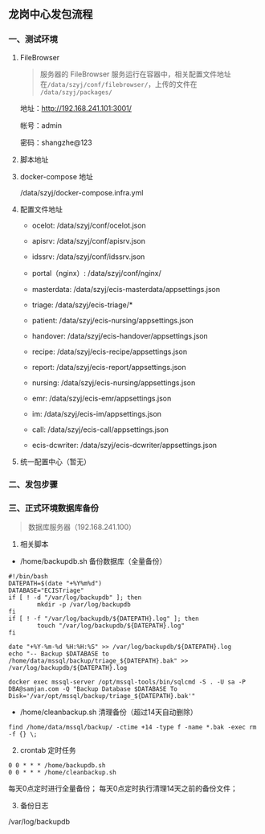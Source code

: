 ## 龙岗中心发包流程

### 一、测试环境

1. FileBrowser
   
   > 服务器的 FileBrowser 服务运行在容器中，相关配置文件地址在`/data/szyj/conf/filebrowser/`，上传的文件在 `/data/szyj/packages/`
   
   地址：http://192.168.241.101:3001/
   
   帐号：admin
   
   密码：shangzhe@123

2. 脚本地址

3. docker-compose 地址
   
   /data/szyj/docker-compose.infra.yml

4. 配置文件地址
   
   * ocelot: /data/szyj/conf/ocelot.json
   
   * apisrv: /data/szyj/conf/apisrv.json
   
   * idssrv: /data/szyj/conf/idssrv.json
   
   * portal（nginx）: /data/szyj/conf/nginx/
   - masterdata: /data/szyj/ecis-masterdata/appsettings.json
   
   - triage: /data/szyj/ecis-triage/*
   
   - patient: /data/szyj/ecis-nursing/appsettings.json
   
   - handover: /data/szyj/ecis-handover/appsettings.json
   
   - recipe: /data/szyj/ecis-recipe/appsettings.json
   
   - report: /data/szyj/ecis-report/appsettings.json
   
   - nursing: /data/szyj/ecis-nursing/appsettings.json
   
   - emr: /data/szyj/ecis-emr/appsettings.json
   
   - im: /data/szyj/ecis-im/appsettings.json
   
   - call: /data/szyj/ecis-call/appsettings.json
   
   - ecis-dcwriter: /data/szyj/ecis-dcwriter/appsettings.json

5. 统一配置中心（暂无）

### 二、发包步骤



### 三、正式环境数据库备份

> 数据库服务器（192.168.241.100）

1. 相关脚本
- /home/backupdb.sh 备份数据库（全量备份）

```shell
#!/bin/bash
DATEPATH=$(date "+%Y%m%d")
DATABASE="ECISTriage"
if [ ! -d "/var/log/backupdb" ]; then
        mkdir -p /var/log/backupdb
fi
if [ ! -f "/var/log/backupdb/${DATEPATH}.log" ]; then
        touch "/var/log/backupdb/${DATEPATH}.log"
fi

date "+%Y-%m-%d %H:%H:%S" >> /var/log/backupdb/${DATEPATH}.log
echo "-- Backup $DATABASE to /home/data/mssql/backup/triage_${DATEPATH}.bak" >> /var/log/backupdb/${DATEPATH}.log

docker exec mssql-server /opt/mssql-tools/bin/sqlcmd -S . -U sa -P DBA@samjan.com -Q "Backup Database $DATABASE To Disk='/var/opt/mssql/backup/triage_${DATEPATH}.bak'"
```

- /home/cleanbackup.sh 清理备份（超过14天自动删除）

```shell
find /home/data/mssql/backup/ -ctime +14 -type f -name *.bak -exec rm -f {} \;
```

2. crontab 定时任务

```crontab
0 0 * * * /home/backupdb.sh
0 0 * * * /home/cleanbackup.sh
```

每天0点定时进行全量备份；
每天0点定时执行清理14天之前的备份文件；

3. 备份日志

/var/log/backupdb
